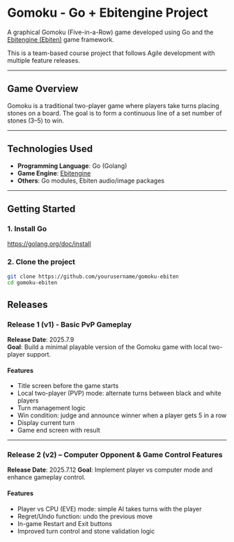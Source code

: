 # Gomoku - Go + Ebitengine Project

A graphical Gomoku (Five-in-a-Row) game developed using Go and the [Ebitengine (Ebiten)](https://ebitengine.org/en/) game framework.

This is a team-based course project that follows Agile development with multiple feature releases.

---

## Game Overview

Gomoku is a traditional two-player game where players take turns placing stones on a board. The goal is to form a continuous line of a set number of stones (3–5) to win.

---

## Technologies Used

- **Programming Language**: Go (Golang)
- **Game Engine**: [Ebitengine](https://ebitengine.org/en/)
- **Others**: Go modules, Ebiten audio/image packages

---

## Getting Started

### 1. Install Go
https://golang.org/doc/install

### 2. Clone the project
```bash
git clone https://github.com/yourusername/gomoku-ebiten
cd gomoku-ebiten

```

## Releases

### Release 1 (v1) - Basic PvP Gameplay
**Release Date**: 2025.7.9  
**Goal**: Build a minimal playable version of the Gomoku game with local two-player support.

#### Features
- Title screen before the game starts
- Local two-player (PVP) mode: alternate turns between black and white players
- Turn management logic
- Win condition: judge and announce winner when a player gets 5 in a row
- Display current turn
- Game end screen with result

---

### Release 2 (v2) – Computer Opponent & Game Control Features
**Release Date**: 2025.7.12
**Goal**: Implement player vs computer mode and enhance gameplay control.

#### Features
- Player vs CPU (EVE) mode: simple AI takes turns with the player
- Regret/Undo function: undo the previous move
- In-game Restart and Exit buttons
- Improved turn control and stone validation logic
